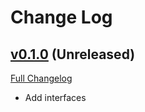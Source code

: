 # Change Log

## [v0.1.0](https://github.com/narmitech/fedwire-python/tree/v0.1.0) (Unreleased)
[Full Changelog](https://github.com/narmitech/fedwire-python/compare/...v0.1.0)

* Add interfaces
